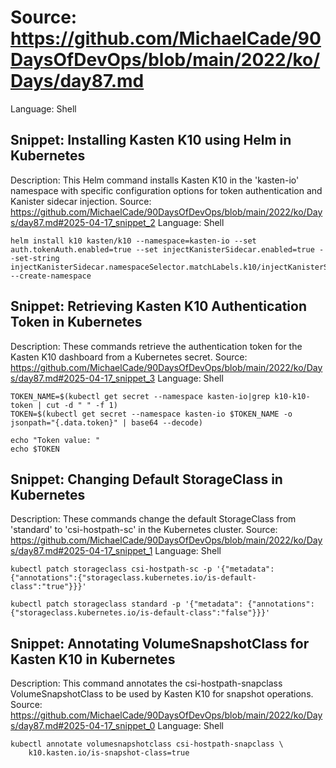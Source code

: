 # Source: https://github.com/MichaelCade/90DaysOfDevOps/blob/main/2022/ko/Days/day87.md
Language: Shell

## Snippet: Installing Kasten K10 using Helm in Kubernetes
Description: This Helm command installs Kasten K10 in the 'kasten-io' namespace with specific configuration options for token authentication and Kanister sidecar injection.
Source: https://github.com/MichaelCade/90DaysOfDevOps/blob/main/2022/ko/Days/day87.md#2025-04-17_snippet_2
Language: Shell

```Shell
helm install k10 kasten/k10 --namespace=kasten-io --set auth.tokenAuth.enabled=true --set injectKanisterSidecar.enabled=true --set-string injectKanisterSidecar.namespaceSelector.matchLabels.k10/injectKanisterSidecar=true --create-namespace
```

## Snippet: Retrieving Kasten K10 Authentication Token in Kubernetes
Description: These commands retrieve the authentication token for the Kasten K10 dashboard from a Kubernetes secret.
Source: https://github.com/MichaelCade/90DaysOfDevOps/blob/main/2022/ko/Days/day87.md#2025-04-17_snippet_3
Language: Shell

```Shell
TOKEN_NAME=$(kubectl get secret --namespace kasten-io|grep k10-k10-token | cut -d " " -f 1)
TOKEN=$(kubectl get secret --namespace kasten-io $TOKEN_NAME -o jsonpath="{.data.token}" | base64 --decode)

echo "Token value: "
echo $TOKEN
```

## Snippet: Changing Default StorageClass in Kubernetes
Description: These commands change the default StorageClass from 'standard' to 'csi-hostpath-sc' in the Kubernetes cluster.
Source: https://github.com/MichaelCade/90DaysOfDevOps/blob/main/2022/ko/Days/day87.md#2025-04-17_snippet_1
Language: Shell

```Shell
kubectl patch storageclass csi-hostpath-sc -p '{"metadata": {"annotations":{"storageclass.kubernetes.io/is-default-class":"true"}}}'

kubectl patch storageclass standard -p '{"metadata": {"annotations":{"storageclass.kubernetes.io/is-default-class":"false"}}}'
```

## Snippet: Annotating VolumeSnapshotClass for Kasten K10 in Kubernetes
Description: This command annotates the csi-hostpath-snapclass VolumeSnapshotClass to be used by Kasten K10 for snapshot operations.
Source: https://github.com/MichaelCade/90DaysOfDevOps/blob/main/2022/ko/Days/day87.md#2025-04-17_snippet_0
Language: Shell

```Shell
kubectl annotate volumesnapshotclass csi-hostpath-snapclass \
    k10.kasten.io/is-snapshot-class=true
```